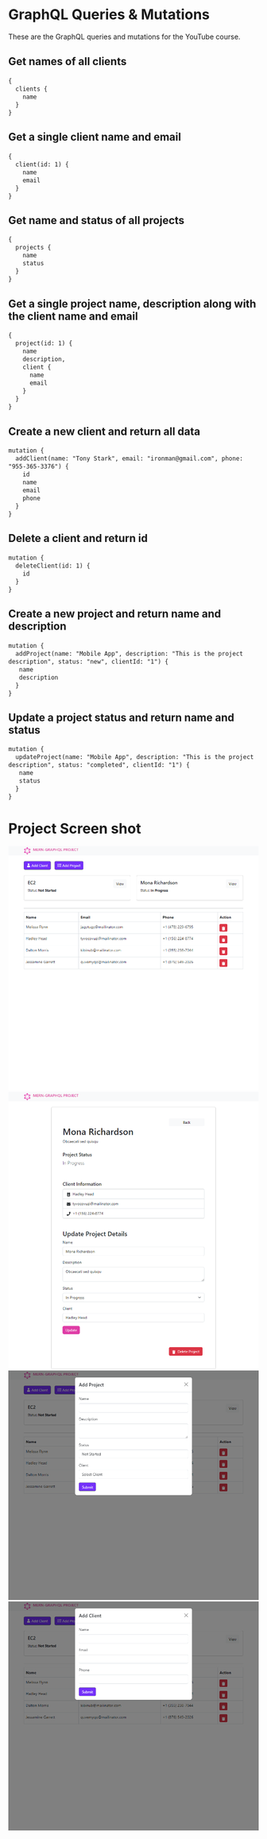 # GraphQL Queries & Mutations

These are the GraphQL queries and mutations for the YouTube course.

## Get names of all clients
```
{
  clients {
    name
  }
}
```

## Get a single client name and email
```
{
  client(id: 1) {
    name
    email
  }
}
```

## Get name and status of all projects
```
{
  projects {
    name
    status
  }
}
```

## Get a single project name, description along with the client name and email
```
{
  project(id: 1) {
    name
    description,
    client {
      name
      email
    }
  }
}
```

## Create a new client and return all data
```
mutation {
  addClient(name: "Tony Stark", email: "ironman@gmail.com", phone: "955-365-3376") {
    id
    name
    email
    phone
  }
}
```

## Delete a client and return id
```
mutation {
  deleteClient(id: 1) {
    id
  }
}
```

## Create a new project and return name and description
```
mutation {
  addProject(name: "Mobile App", description: "This is the project description", status: "new", clientId: "1") {
   name
   description
  }
}
```

## Update a project status and return name and status
```
mutation {
  updateProject(name: "Mobile App", description: "This is the project description", status: "completed", clientId: "1") {
   name
   status
  }
}
```
# Project Screen shot
![Home Page](https://raw.githubusercontent.com/md-rabiul-hasan/grahpql-mern-project/main/screenshot/1.png)
![Project Details Page](https://raw.githubusercontent.com/md-rabiul-hasan/grahpql-mern-project/main/screenshot/2.png)
![Project Add Page](https://raw.githubusercontent.com/md-rabiul-hasan/grahpql-mern-project/main/screenshot/3.png)
![Client Add Page](https://raw.githubusercontent.com/md-rabiul-hasan/grahpql-mern-project/main/screenshot/4.png)